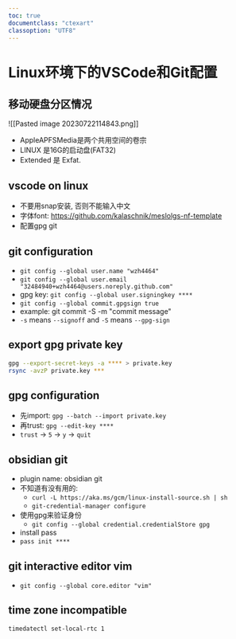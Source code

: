 ```yaml
---
toc: true
documentclass: "ctexart"
classoption: "UTF8"
---
```

# Linux环境下的VSCode和Git配置

## 移动硬盘分区情况

![[Pasted image 20230722114843.png]]

- AppleAPFSMedia是两个共用空间的卷宗
- LINUX 是16G的启动盘(FAT32)
- Extended 是 Exfat.

## vscode on linux

- 不要用snap安装, 否则不能输入中文
- 字体font: <https://github.com/kalaschnik/meslolgs-nf-template>
- 配置gpg git

## git configuration

- `git config --global user.name "wzh4464"`
- `git config --global user.email "32484940+wzh4464@users.noreply.github.com"`
- gpg key: `git config --global user.signingkey ****`
- `git config --global commit.gpgsign true`
- example: git commit -S -m "commit message"
- `-s` means `--signoff` and `-S` means `--gpg-sign`

## export gpg private key

```bash
gpg --export-secret-keys -a **** > private.key
rsync -avzP private.key ***
```

## gpg configuration

- 先import: `gpg --batch --import private.key`
- 再trust: `gpg --edit-key ****`
- `trust` -> `5` -> `y` -> `quit`

## obsidian git

- plugin name: obsidian git
- 不知道有没有用的:
  - `curl -L https://aka.ms/gcm/linux-install-source.sh | sh`
  - `git-credential-manager configure`
- 使用gpg来验证身份
  - `git config --global credential.credentialStore gpg`
- install pass
- `pass init ****`

## git interactive editor vim

- `git config --global core.editor "vim"`

## time zone incompatible

`timedatectl set-local-rtc 1`
